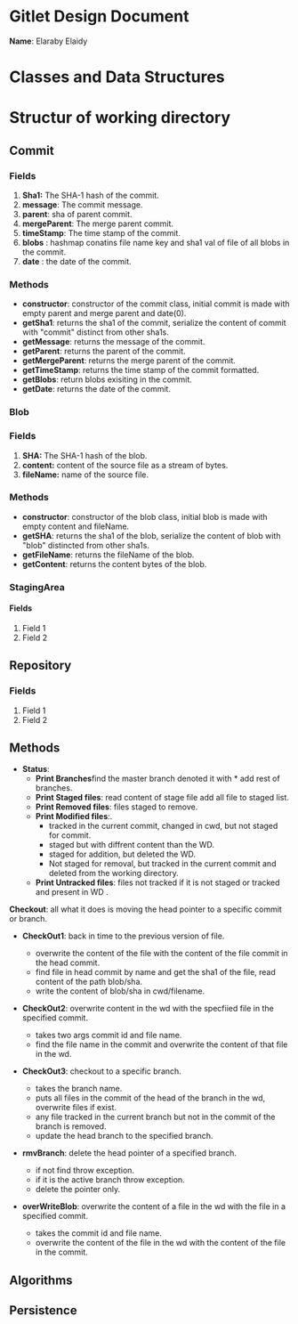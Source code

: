 # Gitlet Design Document



**Name**: Elaraby Elaidy

# Classes and Data Structures

# Structur of working directory 



## Commit

### Fields
1. **Sha1:** The SHA-1 hash of the commit.
2. **message**: The commit message.
3. **parent**: sha of parent commit. 
4. **mergeParent**: The merge parent commit.
5. **timeStamp**: The time stamp of the commit.
6. **blobs** : hashmap conatins file name key and sha1 val of file of all blobs in the commit. 
7. **date** : the date of the commit.

### Methods
- **constructor**: constructor of the commit class, initial commit is made with empty parent and merge parent and date(0).
- **getSha1**: returns the sha1 of the commit, serialize the content of commit with "commit" distinct from other sha1s. 
- **getMessage**: returns the message of the commit.
- **getParent**: returns the parent of the commit.
- **getMergeParent**: returns the merge parent of the commit.
- **getTimeStamp**: returns the time stamp of the commit formatted.
- **getBlobs**: return blobs exisiting in the commit. 
- **getDate**: returns the date of the commit.


### Blob

### Fields

1. **SHA:** The SHA-1 hash of the blob. 
2. **content:** content of the source file as a stream of bytes. 
3. **fileName:** name of the source file.


### Methods
- **constructor**: constructor of the blob class, initial blob is made with empty content and fileName.
- **getSHA**: returns the sha1 of the blob, serialize the content of blob with "blob" distincted from other sha1s. 
- **getFileName**: returns the fileName of the blob. 
- **getContent**: returns the content bytes of the blob.



### StagingArea

#### Fields

1. Field 1
2. Field 2


## Repository

### Fields

1. Field 1
2. Field 2


## Methods
- **Status**: 
    - **Print Branches**find the master branch denoted it with * add rest of branches. 
    - **Print Staged files**: read content of stage file add all file to staged list. 
    - **Print Removed files**: files staged to remove. 
    - **Print Modified files**:. 
        - tracked in the current commit, changed in cwd, but not staged for commit. 
        - staged but with diffrent content than the WD. 
        - staged for addition, but deleted the WD. 
        - Not staged for removal, but tracked in the current commit and deleted from the working directory.  
    - **Print Untracked files**: files not tracked if it is not staged or tracked and present in WD .


**Checkout**: all what it does is moving the head pointer to a specific commit or branch. 

- **CheckOut1**: back in time to the previous version of file.
    - overwrite the content of the file with the content of the file commit in the head commit. 
    - find file in head commit by name and get the sha1 of the file, read content of the path blob/sha. 
    - write the content of blob/sha in cwd/filename. 

- **CheckOut2**: overwrite content in the wd with the specfiied file in the specified commit.  
    - takes two args commit id and file name.
    - find the file name in the commit and overwrite the content of that file in the wd.
  
- **CheckOut3**: checkout to a specific branch. 
    - takes the branch name.
    - puts all files in the commit of the head of the branch in the wd, overwrite files if exist. 
    - any file tracked in the current branch but not in the commit of the branch is removed.
    - update the head branch to the specified branch. 

- **rmvBranch**: delete the head pointer of a specified branch.
    - if not find throw exception.
    - if it is the active branch throw exception.
    - delete the pointer only.

- **overWriteBlob**: overwrite the content of a file in the wd with the file in a specified commit. 
    - takes the commit id and file name. 
    - overwrite the content of the file in the wd with the content of the file in the commit.






## Algorithms

## Persistence
